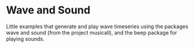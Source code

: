 # Wave and Sound

Little examples that generate and play wave timeseries using the
packages wave and sound (from the project musicall), and the beep
package for playing sounds.

